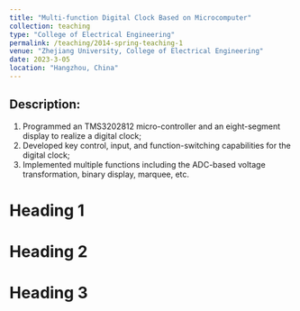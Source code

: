 ```yaml
---
title: "Multi-function Digital Clock Based on Microcomputer"
collection: teaching
type: "College of Electrical Engineering"
permalink: /teaching/2014-spring-teaching-1
venue: "Zhejiang University, College of Electrical Engineering"
date: 2023-3-05
location: "Hangzhou, China"
---
```


Description:
------
1. Programmed an TMS3202812 micro-controller and an eight-segment display to realize a digital clock;
1. Developed key control, input, and function-switching capabilities for the digital clock;
1. Implemented multiple functions including the ADC-based voltage transformation, binary display, marquee, etc.


Heading 1
======

Heading 2
======

Heading 3
======
